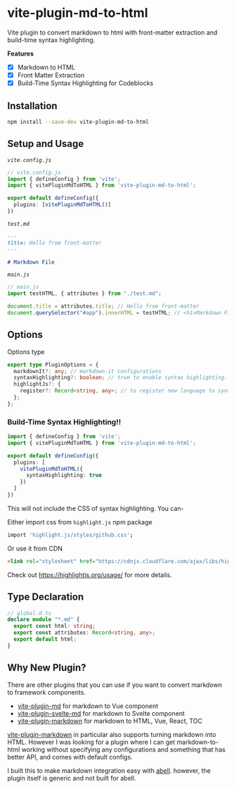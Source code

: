 # vite-plugin-md-to-html

Vite plugin to convert markdown to html with front-matter extraction and build-time syntax highlighting.


**Features**
- [x] Markdown to HTML
- [x] Front Matter Extraction
- [x] Build-Time Syntax Highlighting for Codeblocks

## Installation

```sh
npm install --save-dev vite-plugin-md-to-html
```

## Setup and Usage

_`vite.config.js`_
```ts
// vite.config.js
import { defineConfig } from 'vite';
import { vitePluginMdToHTML } from 'vite-plugin-md-to-html';

export default defineConfig({
  plugins: [vitePluginMdToHTML()]
})
```

_`test.md`_
```md
---
title: Hello from front-matter
---

# Markdown File
```

_`main.js`_
```ts
// main.js
import testHTML, { attributes } from "./test.md";

document.title = attributes.title; // Hello from front-matter
document.querySelector("#app").innerHTML = testHTML; // <h1>Markdown File</h1>
```

## Options

Options type
```ts
export type PluginOptions = {
  markdownIt?: any; // markdown-it configurations
  syntaxHighlighting?: boolean; // true to enable syntax highlighting. default false.
  highlightJs?: {
    register?: Record<string, any>; // to register new language to syntax highlighting.
  };
};
```

### Build-Time Syntax Highlighting!!
```ts
import { defineConfig } from 'vite';
import { vitePluginMdToHTML } from 'vite-plugin-md-to-html';

export default defineConfig({
  plugins: [
    vitePluginMdToHTML({
      syntaxHighlighting: true
    })
  ]
})
```

This will not include the CSS of syntax highlighting. You can-

Either import css from `highlight.js` npm package
```sh
import 'highlight.js/styles/github.css';
```

Or use it from CDN
```html
<link rel="stylesheet" href="https://cdnjs.cloudflare.com/ajax/libs/highlight.js/11.4.0/styles/default.min.css">
```

Check out https://highlightjs.org/usage/ for more details.

## Type Declaration

```ts
// global.d.ts
declare module "*.md" {
  export const html: string;
  export const attributes: Record<string, any>;
  export default html;
}
```

## Why New Plugin?

There are other plugins that you can use if you want to convert markdown to framework components.
- [vite-plugin-md](https://www.npmjs.com/package/vite-plugin-md) for markdown to Vue component
- [vite-plugin-svelte-md](https://www.npmjs.com/package/vite-plugin-svelte-md) for markdown to Svelte component
- [vite-plugin-markdown](https://www.npmjs.com/package/vite-plugin-markdown) for markdown to HTML, Vue, React, TOC


[vite-plugin-markdown](https://www.npmjs.com/package/vite-plugin-markdown) in particular also supports turning markdown into HTML. However I was looking for a plugin where I can get markdown-to-html working without specifying any configurations and something that has better API, and comes with default configs.

I built this to make markdown integration easy with [abell](https://github.com/abelljs/abell). however, the plugin itself is generic and not built for abell.